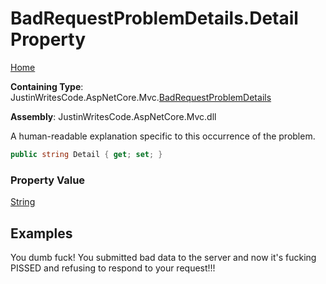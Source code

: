 # BadRequestProblemDetails\.Detail Property

[Home](../../../README.md)

**Containing Type**: JustinWritesCode\.AspNetCore\.Mvc\.[BadRequestProblemDetails](../README.md)

**Assembly**: JustinWritesCode\.AspNetCore\.Mvc\.dll

  
A human\-readable explanation specific to this occurrence of the problem\.

```csharp
public string Detail { get; set; }
```

### Property Value

[String](https://docs.microsoft.com/en-us/dotnet/api/system.string)

## Examples

You dumb fuck\! You submitted bad data to the server and now it's fucking PISSED and refusing to respond to your request\!\!\!